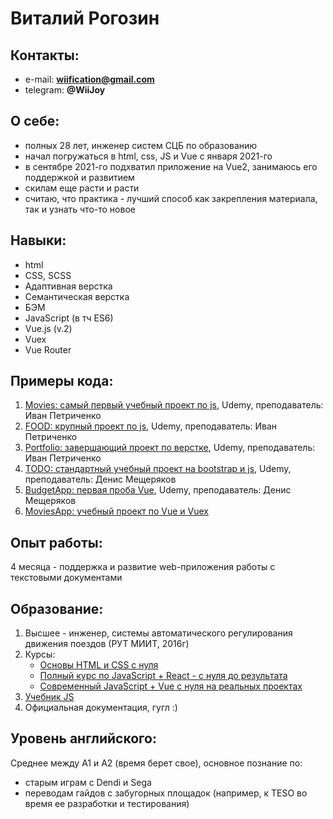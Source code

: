 # Виталий Рогозин

## Контакты:
* e-mail: **wiification@gmail.com**
* telegram: **@WiiJoy**

## О себе:
* полных 28 лет, инженер систем СЦБ по образованию
* начал погружаться в html, css, JS и Vue с января 2021-го
* в сентябре 2021-го подхватил приложение на Vue2, занимаюсь его поддержкой и развитием
* скилам еще расти и расти
* считаю, что практика - лучший способ как закрепления материала, так и узнать что-то новое

## Навыки:
* html
* CSS, SCSS
* Адаптивная верстка
* Семантическая верстка
* БЭМ
* JavaScript (в тч ES6)
* Vue.js (v.2)
* Vuex
* Vue Router

## Примеры кода:
1. [Movies: самый первый учебный проект по js](https://github.com/WiiJoy/prMovies), Udemy, преподаватель: Иван Петриченко
1. [FOOD: крупный проект по js](https://github.com/WiiJoy/FOOD), Udemy, преподаватель: Иван Петриченко
1. [Portfolio: завершающий проект по верстке](https://github.com/WiiJoy/portfolio), Udemy, преподаватель: Иван Петриченко
1. [TODO: стандартный учебный проект на bootstrap и js](https://github.com/WiiJoy/todo-project), Udemy, преподаватель: Денис Мещеряков
1. [BudgetApp: первая проба Vue](https://github.com/WiiJoy/budget-app), Udemy, преподаватель: Денис Мещеряков
1. [MoviesApp: учебный проект по Vue и Vuex](https://github.com/WiiJoy/moviesapp)

## Опыт работы:
4 месяца - поддержка и развитие web-приложения работы с текстовыми документами

## Образование:
1. Высшее - инженер, системы автоматического регулирования движения поездов (РУТ МИИТ, 2016г)
1. Курсы:
    * [Основы HTML и CSS с нуля](https://www.udemy.com/course/html-css-from-zero/)
    * [Полный курс по JavaScript + React - с нуля до результата](https://www.udemy.com/course/javascript_full/)
    * [Современный JavaScript + Vue с нуля на реальных проектах](https://www.udemy.com/course/modern-javascript-from-beginning/)
1. [Учебник JS](https://learn.javascript.ru/)
1. Официальная документация, гугл :)

## Уровень английского:
Среднее между А1 и А2 (время берет свое), основное познание по:
* старым играм с Dendi и Sega
* переводам гайдов с забугорных площадок (например, к TESO во время ее разработки и тестирования)
